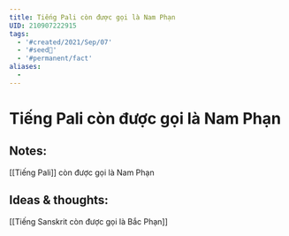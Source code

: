 ```yaml
---
title: Tiếng Pali còn được gọi là Nam Phạn
UID: 210907222915
tags:
  - '#created/2021/Sep/07'
  - '#seed🥜'
  - '#permanent/fact'
aliases:
  - 
---
```

# Tiếng Pali còn được gọi là Nam Phạn

## Notes:
[[Tiếng Pali]] còn được gọi là Nam Phạn

## Ideas & thoughts:
[[Tiếng Sanskrit còn được gọi là Bắc Phạn]]

